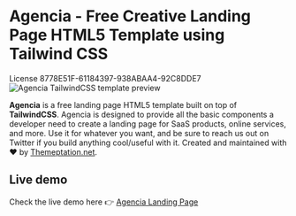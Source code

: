 # Agencia - Free Creative Landing Page HTML5 Template using Tailwind CSS
License 8778E51F-61184397-938ABAA4-92C8DDE7
![Agencia TailwindCSS template preview](https://public-files.gumroad.com/variants/21fv83sc4iyk329k1slz7uwscen8/3298c3eb001bbed90f1d616da66708480096a0a1b6e81bd4f8a2d6e9b831d301)

**Agencia** is a free landing page HTML5 template built on top of **TailwindCSS**. Agencia is designed to provide all the basic components a developer need to create a landing page for SaaS products, online services, and more. Use it for whatever you want, and be sure to reach us out on Twitter if you build anything cool/useful with it. Created and maintained with ❤️ by [Themeptation.net](https://themeptation.net/).

## Live demo

Check the live demo here 👉️ [Agencia Landing Page](https://www.themeptation.net/product/WGD8ZTICuCcbzuImw_FzWg==)
